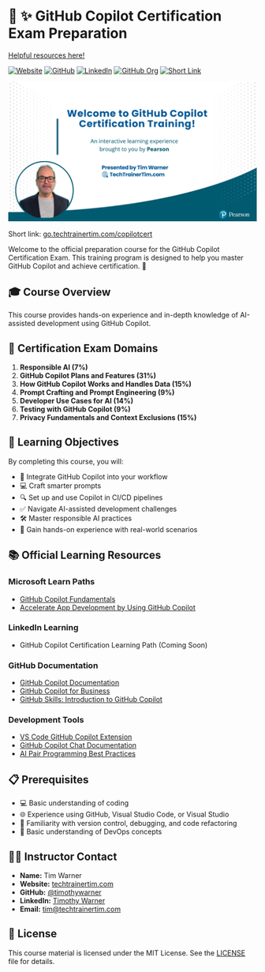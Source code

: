 # 🤖 ✨ GitHub Copilot Certification Exam Preparation

[Helpful resources here!](https://gist.github.com/timothywarner/f823d1b1f317201c241e765e90e3d2b3)


[![Website](https://img.shields.io/badge/Website-TechTrainerTim-blue)](https://techtrainertim.com)
[![GitHub](https://img.shields.io/badge/GitHub-timothywarner-blue?logo=github)](https://github.com/timothywarner)
[![LinkedIn](https://img.shields.io/badge/LinkedIn-timothywarner-blue?logo=linkedin)](https://linkedin.com/in/timothywarner)
[![GitHub Org](https://img.shields.io/badge/Org-timothywarner--org-blue?logo=github)](https://github.com/timothywarner-org)
[![Short Link](https://img.shields.io/badge/Go%20Link-go.techtrainertim.com%2Fcopilotcert-blue)](https://go.techtrainertim.com/copilotcert)

![GitHub Copilot Certification](/images/copilot-cover-image.png)

Short link: [go.techtrainertim.com/copilotcert](https://go.techtrainertim.com/copilotcert)

Welcome to the official preparation course for the GitHub Copilot Certification Exam. This training program is designed to help you master GitHub Copilot and achieve certification. 🎯

## 🎓 Course Overview

This course provides hands-on experience and in-depth knowledge of AI-assisted development using GitHub Copilot.

## 🎯 Certification Exam Domains

1. **Responsible AI (7%)**
2. **GitHub Copilot Plans and Features (31%)**
3. **How GitHub Copilot Works and Handles Data (15%)**
4. **Prompt Crafting and Prompt Engineering (9%)**
5. **Developer Use Cases for AI (14%)**
6. **Testing with GitHub Copilot (9%)**
7. **Privacy Fundamentals and Context Exclusions (15%)**

## 🎯 Learning Objectives

By completing this course, you will:
- 🚀 Integrate GitHub Copilot into your workflow
- 💻 Craft smarter prompts
- 🔍 Set up and use Copilot in CI/CD pipelines
- ✅ Navigate AI-assisted development challenges
- 🛠️ Master responsible AI practices
- 📝 Gain hands-on experience with real-world scenarios

## 📚 Official Learning Resources

### Microsoft Learn Paths
- [GitHub Copilot Fundamentals](https://learn.microsoft.com/en-us/training/paths/copilot-fundamentals/)
- [Accelerate App Development by Using GitHub Copilot](https://learn.microsoft.com/en-us/training/paths/copilot-accelerate-dev/)

### LinkedIn Learning
- GitHub Copilot Certification Learning Path (Coming Soon)

### GitHub Documentation
- [GitHub Copilot Documentation](https://docs.github.com/en/copilot)
- [GitHub Copilot for Business](https://resources.github.com/copilot-for-business/)
- [GitHub Skills: Introduction to GitHub Copilot](https://skills.github.com/)

### Development Tools
- [VS Code GitHub Copilot Extension](https://marketplace.visualstudio.com/items?itemName=GitHub.copilot)
- [GitHub Copilot Chat Documentation](https://docs.github.com/en/copilot/github-copilot-chat)
- [AI Pair Programming Best Practices](https://github.blog/2023-06-20-how-to-write-better-prompts-for-github-copilot/)

## 📋 Prerequisites

- 💻 Basic understanding of coding
- 🌐 Experience using GitHub, Visual Studio Code, or Visual Studio
- 🤖 Familiarity with version control, debugging, and code refactoring
- 📝 Basic understanding of DevOps concepts

## 👨‍🏫 Instructor Contact

- **Name:** Tim Warner
- **Website:** [techtrainertim.com](https://techtrainertim.com)
- **GitHub:** [@timothywarner](https://github.com/timothywarner)
- **LinkedIn:** [Timothy Warner](https://linkedin.com/in/timothywarner)
- **Email:** [tim@techtrainertim.com](mailto:tim@techtrainertim.com)

## 💬 License

This course material is licensed under the MIT License. See the [LICENSE](LICENSE) file for details.
